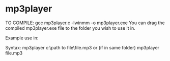 # mp3player

TO COMPILE: gcc mp3player.c -lwinmm -o mp3player.exe
You can drag the compiled mp3player.exe file to the folder you wish to use it in.

Example use in:

Syntax:
mp3player c:\\path to file\\file.mp3
or (if in same folder)
mp3player file.mp3 
